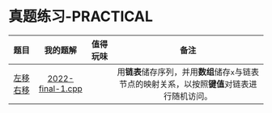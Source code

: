 # 真题练习-PRACTICAL

| 题目 | 我的题解 | 值得玩味 |备注|
|:---:|:---:|:---:|:---:|
|[左移右移](https://www.lanqiao.cn/problems/2219/learning/)|[2022-final-1.cpp](./2022-final-1.cpp)|  | 用**链表**储存序列，并用**数组**储存`x`与链表节点的映射关系，以按照**键值**对链表进行随机访问。 |

